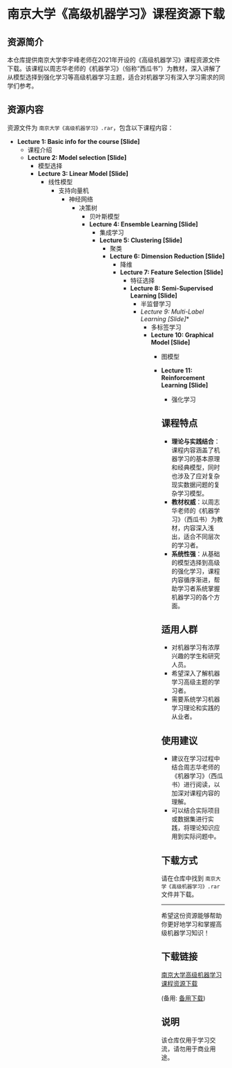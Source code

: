 # 南京大学《高级机器学习》课程资源下载

## 资源简介

本仓库提供南京大学李宇峰老师在2021年开设的《高级机器学习》课程资源文件下载。该课程以周志华老师的《机器学习》（俗称“西瓜书”）为教材，深入讲解了从模型选择到强化学习等高级机器学习主题，适合对机器学习有深入学习需求的同学们参考。

## 资源内容

资源文件为 `南京大学《高级机器学习》.rar`，包含以下课程内容：

- **Lecture 1: Basic info for the course [Slide]**
  - 课程介绍
  - **Lecture 2: Model selection [Slide]**
    - 模型选择
    - **Lecture 3: Linear Model [Slide]**
      - 线性模型
        - 支持向量机
          - 神经网络
            - 决策树
              - 贝叶斯模型
              - **Lecture 4: Ensemble Learning [Slide]**
                - 集成学习
                - **Lecture 5: Clustering [Slide]**
                  - 聚类
                  - **Lecture 6: Dimension Reduction [Slide]**
                    - 降维
                    - **Lecture 7: Feature Selection [Slide]**
                      - 特征选择
                      - **Lecture 8: Semi-Supervised Learning [Slide]**
                        - 半监督学习
                        - **Lecture 9: Multi-Label Learning* [Slide]**
                          - 多标签学习
                          - **Lecture 10: Graphical Model [Slide]**
                            - 图模型
                            - **Lecture 11: Reinforcement Learning [Slide]**
                              - 强化学习

                              ## 课程特点

                              - **理论与实践结合**：课程内容涵盖了机器学习的基本原理和经典模型，同时也涉及了应对复杂现实数据问题的复杂学习模型。
                              - **教材权威**：以周志华老师的《机器学习》（西瓜书）为教材，内容深入浅出，适合不同层次的学习者。
                              - **系统性强**：从基础的模型选择到高级的强化学习，课程内容循序渐进，帮助学习者系统掌握机器学习的各个方面。

                              ## 适用人群

                              - 对机器学习有浓厚兴趣的学生和研究人员。
                              - 希望深入了解机器学习高级主题的学习者。
                              - 需要系统学习机器学习理论和实践的从业者。

                              ## 使用建议

                              - 建议在学习过程中结合周志华老师的《机器学习》（西瓜书）进行阅读，以加深对课程内容的理解。
                              - 可以结合实际项目或数据集进行实践，将理论知识应用到实际问题中。

                              ## 下载方式

                              请在仓库中找到 `南京大学《高级机器学习》.rar` 文件并下载。

                              ---

                              希望这份资源能够帮助你更好地学习和掌握高级机器学习知识！

                              ## 下载链接
                              [南京大学高级机器学习课程资源下载](https://pan.quark.cn/s/9ac0c97064c0) 

                              (备用: [备用下载](https://pan.baidu.com/s/155JzVdcpvY9rCGF9kL_nqw?pwd=1234))

                              ## 说明

                              该仓库仅用于学习交流，请勿用于商业用途。
